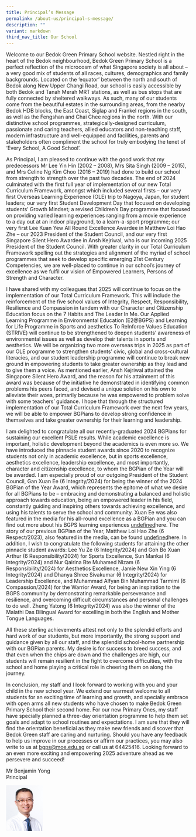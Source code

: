```yaml
---
title: Principal’s Message
permalink: /about-us/principal-s-message/
description: ""
variant: markdown
third_nav_title: Our School
---
```

Welcome to our Bedok Green Primary School website. Nestled right in the heart of the Bedok neighbourhood, Bedok Green Primary School is a perfect reflection of the microcosm of what Singapore society is all about – a very good mix of students of all races, cultures, demographics and family backgrounds. Located on the ‘equator’ between the north and south of Bedok along New Upper Changi Road, our school is easily accessible by both Bedok and Tanah Merah MRT stations, as well as bus stops that are fully connected by sheltered walkways. As such, many of our students come from the beautiful estates in the surrounding areas, from the nearby Bedok HDB blocks, the East Coast, Siglap and Frankel regions in the south, as well as the Fengshan and Chai Chee regions in the north. With our distinctive school programmes, strategically-designed curriculum, passionate and caring teachers, allied educators and non-teaching staff, modern infrastructure and well-equipped and facilities, parents and stakeholders often compliment the school for truly embodying the tenet of ‘Every School, A Good School’.

As Principal, I am pleased to continue with the good work that my predecessors Mr Lee Yin Hin (2002 – 2008), Mrs Sita Singh (2009 – 2015), and Mrs Celine Ng Kim Choo (2016 – 2019) had done to build our school from strength to strength over the past two decades. The end of 2024 culminated with the first full year of implementation of our new Total Curriculum Framework, amongst which included several firsts – our very first Overseas Learning Experience (OLE) trip to Nagoya, Japan, for student leaders; our very first Student Development Day that focused on developing students’ Growth Mindset; a revised Children’s Day programme that focused on providing varied learning experiences ranging from a movie experience to a day out at an indoor playground, to a learn-a-sport programme; our very first Lee Kuan Yew All Round Excellence Awardee in Matthew Loi Hao Zhe – our 2023 President of the Student Council, and our very first Singapore Silent Hero Awardee in Ansh Kejriwal, who is our incoming 2025 President of the Student Council. With greater clarity in our Total Curriculum Framework spelling out the strategies and alignment of the myriad of school programmes that seek to develop specific emerging 21st Century Competencies, we are well-placed to continue in our school’s journey of excellence as we fulfil our vision of Empowered Learners, Persons of Strength and Character.

I have shared with my colleagues that 2025 will continue to focus on the implementation of our Total Curriculum Framework. This will include the reinforcement of the five school values of Integrity, Respect, Responsibility, Resilience and Compassion in tandem with our Character and Citizenship Education focus on the 7 Habits and The Leader In Me. Our Applied Learning Programme in Environmental Education (E2@BGPS) and Learning for Life Programme in Sports and aesthetics To ReInforce Values Education (STRIVE) will continue to be strengthened to deepen students’ awareness of environmental issues as well as develop their talents in sports and aesthetics. We will be organizing two more overseas trips in 2025 as part of our OLE programme to strengthen students’ civic, global and cross-cultural literacies, and our student leadership programme will continue to break new ground in empowering students to take greater ownership as they lead and to give them a voice. As mentioned earlier, Ansh Kejriwal attained the Singapore Silent Hero Award, and the reason for his attainment of this award was because of the initiative he demonstrated in identifying common problems his peers faced, and devised a unique solution on his own to alleviate their woes, primarily because he was empowered to problem solve with some teachers’ guidance. I hope that through the structured implementation of our Total Curriculum Framework over the next few years, we will be able to empower BGPians to develop strong confidence in themselves and take greater ownership for their learning and leadership.

I am delighted to congratulate all our recently-graduated 2024 BGPians for sustaining our excellent PSLE results. While academic excellence is important, holistic development beyond the academics is even more so. We have introduced the pinnacle student awards since 2020 to recognize students not only in academic excellence, but in sports excellence, aesthetics excellence, leadership excellence, and most importantly, character and citizenship excellence, to whom the BGPian of the Year will be awarded. I am especially proud of our outgoing President of the Student Council, Gan Xuan Ee (6 Integrity/2024) for being the winner of the 2024 BGPian of the Year Award, which represents the epitome of what we desire for all BGPians to be – embracing and demonstrating a balanced and holistic approach towards education, being an empowered leader in his field, constantly guiding and inspiring others towards achieving excellence, and using his talents to serve the school and community. Xuan Ee was also featured in the media for his all-round excellence as a BGPian and you can find out more about his BGPS learning experiences [undefined](https://www.zaobao.com.sg/news/singapore/story20241120-5376148)here. The story of our previous BGPian of the Year, Matthew Loi Hao Zhe (6 Respect/2023), also featured in the media, can be found [undefined](https://www.zaobao.com.sg/news/singapore/story20231122-1451759)here. In addition, I wish to congratulate the following students for attaining the other pinnacle student awards: Lee Yu Ze (6 Integrity/2024) and Goh Bo Xuan Arthur (6 Responsibility/2024) for Sports Excellence, Sun Mankai (6 Integrity/2024) and Nur Qairina Bte Muhamed Nizam (6 Responsibility/2024) for Aesthetics Excellence, Jamie New Xin Ying (6 Integrity/2024) and Dhanya Shree Sivakumar (6 Integrity/2024) for Leadership Excellence, and Muhammad Alfyan Bin Muhammad Tarmimi (6 Compassion/2024) for the Warrior Award, for being an inspiration to the BGPS community by demonstrating remarkable perseverance and resilience, and overcoming difficult circumstances and personal challenges to do well. Zheng Yatong (6 Integrity/2024) was also the winner of the Malathi Das Bilingual Award for excelling in both the English and Mother Tongue Languages.

All these sterling achievements attest not only to the splendid efforts and hard work of our students, but more importantly, the strong support and guidance given by all our staff, and the splendid school-home partnership with our BGPian parents. My desire is for success to breed success, and that even when the chips are down and the challenges are high, our students will remain resilient in the fight to overcome difficulties, with the school and home playing a critical role in cheering them on along the journey.

In conclusion, my staff and I look forward to working with you and your child in the new school year. We extend our warmest welcome to all students for an exciting time of learning and growth, and specially embrace with open arms all new students who have chosen to make Bedok Green Primary School their second home. For our new Primary Ones, my&nbsp;staff have specially planned a three-day&nbsp;orientation programme&nbsp;to help them&nbsp;set goals and&nbsp;adapt to&nbsp;school routines and expectations. I am sure that they will find the orientation beneficial as they make new friends and discover that Bedok Green staff are caring and nurturing. Should you have any feedback to help us improve in our processes or affirm our practices, you may also write to us at&nbsp;[bgps@moe.edu.sg](mailto:bgps@moe.edu.sg)&nbsp;or call us at 64425416.&nbsp;Looking forward to an even more exciting and empowering 2025 adventure ahead as we persevere and succeed!

Mr Benjamin Yong<br>
Principal

<img src="/images/143)%20Mr%20Benjamin%20Yong%20Yik%20Yen.jpeg" style="width:20%;margin:0;">